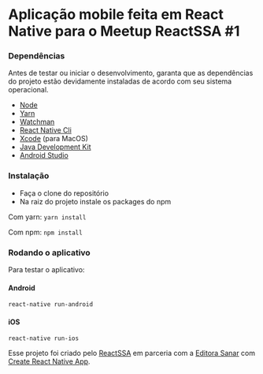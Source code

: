 # Aplicação mobile feita em React Native para o Meetup ReactSSA #1

### Dependências

Antes de testar ou iniciar o desenvolvimento, garanta que as dependências do projeto estão devidamente instaladas de acordo com seu sistema operacional.

* [Node](https://nodejs.org/en/download/package-manager/)
* [Yarn](https://yarnpkg.com/pt-BR/docs/install)
* [Watchman](https://facebook.github.io/watchman/docs/install.html)
* [React Native Cli](https://facebook.github.io/react-native/docs/getting-started.html#the-react-native-cli)
* [Xcode](https://itunes.apple.com/us/app/xcode/id497799835?mt=12) (para MacOS)
* [Java Development Kit](http://www.oracle.com/technetwork/java/javase/downloads/jdk8-downloads-2133151.html)
* [Android Studio](https://developer.android.com/studio/install.html)

### Instalação

* Faça o clone do repositório
* Na raiz do projeto instale os packages do npm

Com yarn: `yarn install`

Com npm: `npm install`

### Rodando o aplicativo

Para testar o aplicativo:

#### Android

`react-native run-android`

#### iOS

`react-native run-ios`

Esse projeto foi criado pelo [ReactSSA](http://react.salvador.br) em parceria com a [Editora Sanar](https://editorasanar.com.br/talentos) com [Create React Native App](https://github.com/facebookincubator/create-react-native-app).
